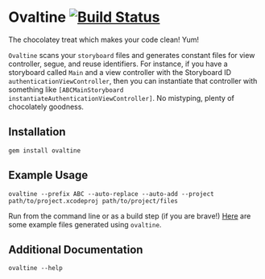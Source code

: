 # Ovaltine [![Build Status](https://travis-ci.org/kattrali/ovaltine.svg?branch=master)](https://travis-ci.org/kattrali/ovaltine)

The chocolatey treat which makes your code clean! Yum!

`Ovaltine` scans your `storyboard` files and generates constant files for view controller, segue, and reuse identifiers. For instance, if you have a storyboard called `Main` and a view controller with the Storyboard ID `authenticationViewController`, then you can instantiate that controller with something like `[ABCMainStoryboard instantiateAuthenticationViewController]`. No mistyping, plenty of chocolately goodness.

## Installation

```
gem install ovaltine
```

## Example Usage

```
ovaltine --prefix ABC --auto-replace --auto-add --project path/to/project.xcodeproj path/to/project/files
```

Run from the command line or as a build step (if you are brave!) [Here](https://gist.github.com/kattrali/bbe9e2464d02a8ca4cb1) are some example files generated using `ovaltine`.

## Additional Documentation

```
ovaltine --help
```
